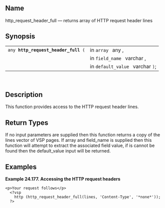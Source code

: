 <div id="fn_http_request_header_full" class="refentry">

<div class="titlepage">

</div>

<div class="refnamediv">

## Name

http_request_header_full — returns array of HTTP request header lines

</div>

<div class="refsynopsisdiv">

## Synopsis

<div id="fsyn_http_request_header_full" class="funcsynopsis">

|                                          |                                  |
|------------------------------------------|----------------------------------|
| `any `**`http_request_header_full`**` (` | in `array ` any ,                |
|                                          | in `field_name ` varchar ,       |
|                                          | in `default_value ` varchar `)`; |

<div class="funcprototype-spacer">

 

</div>

</div>

</div>

<div id="desc_http_request_header_full" class="refsect1">

## Description

This function provides access to the HTTP request header lines.

</div>

<div id="ret_http_request_header_full" class="refsect1">

## Return Types

If no input parameters are supplied then this function returns a copy of
the lines vector of VSP pages. If array and field_name is supplied then
this function will attempt to extract the associated field value, if is
cannot be found then the default_value input will be returned.

</div>

<div id="examples_http_request_header_full" class="refsect1">

## Examples

<div id="ex_http_request_header_full" class="example">

**Example 24.177. Accessing the HTTP request headers**

<div class="example-contents">

``` programlisting
<p>Your request follows</p>
  <?vsp
    http (http_request_header_full(lines, 'Content-Type', '*none*'));
  ?>
  
```

</div>

</div>

  

</div>

</div>

